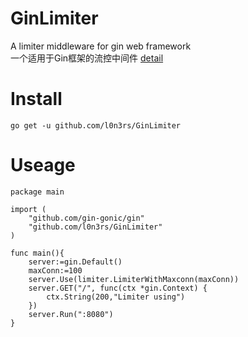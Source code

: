 # GinLimiter

A limiter middleware for gin web framework <br>
一个适用于Gin框架的流控中间件
[detail](https://www.mesec.cn/archives/118)

# Install
```
go get -u github.com/l0n3rs/GinLimiter
```

# Useage
```
package main

import (
	"github.com/gin-gonic/gin"
	"github.com/l0n3rs/GinLimiter"
)

func main(){
	server:=gin.Default()
	maxConn:=100
	server.Use(limiter.LimiterWithMaxconn(maxConn))
	server.GET("/", func(ctx *gin.Context) {
		ctx.String(200,"Limiter using")
	})
	server.Run(":8080")
}

```
